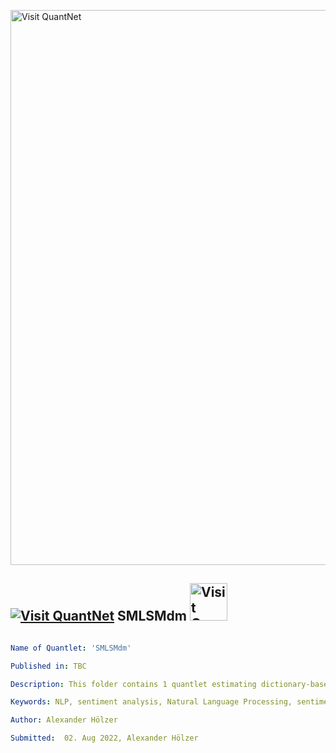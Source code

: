 [<img src="https://github.com/QuantLet/Styleguide-and-FAQ/blob/master/pictures/banner.png" width="888" alt="Visit QuantNet">](http://quantlet.de/)

## [<img src="https://github.com/QuantLet/Styleguide-and-FAQ/blob/master/pictures/qloqo.png" alt="Visit QuantNet">](http://quantlet.de/) **SMLSMdm** [<img src="https://github.com/QuantLet/Styleguide-and-FAQ/blob/master/pictures/QN2.png" width="60" alt="Visit QuantNet 2.0">](http://quantlet.de/)

```yaml

Name of Quantlet: 'SMLSMdm'

Published in: TBC

Description: This folder contains 1 quantlet estimating dictionary-based sentiment measures for the master thesis "Supervised Machine Learning Sentiment Measures"

Keywords: NLP, sentiment analysis, Natural Language Processing, sentiment

Author: Alexander Hölzer

Submitted:  02. Aug 2022, Alexander Hölzer
